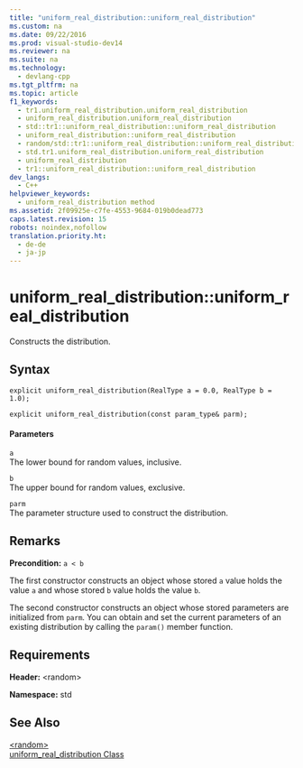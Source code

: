 ```yaml
---
title: "uniform_real_distribution::uniform_real_distribution"
ms.custom: na
ms.date: 09/22/2016
ms.prod: visual-studio-dev14
ms.reviewer: na
ms.suite: na
ms.technology: 
  - devlang-cpp
ms.tgt_pltfrm: na
ms.topic: article
f1_keywords: 
  - tr1.uniform_real_distribution.uniform_real_distribution
  - uniform_real_distribution.uniform_real_distribution
  - std::tr1::uniform_real_distribution::uniform_real_distribution
  - uniform_real_distribution::uniform_real_distribution
  - random/std::tr1::uniform_real_distribution::uniform_real_distribution
  - std.tr1.uniform_real_distribution.uniform_real_distribution
  - uniform_real_distribution
  - tr1::uniform_real_distribution::uniform_real_distribution
dev_langs: 
  - C++
helpviewer_keywords: 
  - uniform_real_distribution method
ms.assetid: 2f09925e-c7fe-4553-9684-019b0dead773
caps.latest.revision: 15
robots: noindex,nofollow
translation.priority.ht: 
  - de-de
  - ja-jp
---
```

# uniform_real_distribution::uniform_real_distribution
Constructs the distribution.  
  
## Syntax  
  
```  
explicit uniform_real_distribution(RealType a = 0.0, RealType b = 1.0);  
  
explicit uniform_real_distribution(const param_type& parm);  
```  
  
#### Parameters  
 `a`  
 The lower bound for random values, inclusive.  
  
 `b`  
 The upper bound for random values, exclusive.  
  
 `parm`  
 The parameter structure used to construct the distribution.  
  
## Remarks  
 **Precondition:** `a < b`  
  
 The first constructor constructs an object whose stored `a` value holds the value `a` and whose stored `b` value holds the value `b`.  
  
 The second constructor constructs an object whose stored parameters are initialized from `parm`. You can obtain and set the current parameters of an existing distribution by calling the `param()` member function.  
  
## Requirements  
 **Header:** <random\>  
  
 **Namespace:** std  
  
## See Also  
 [<random\>](../vs140/-random-.md)   
 [uniform_real_distribution Class](../vs140/uniform_real_distribution-class.md)